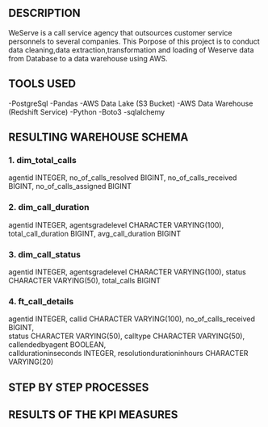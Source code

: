 
## DESCRIPTION
WeServe is a call service agency that outsources customer service personnels to several companies.
This Porpose of this project is to conduct data cleaning,data extraction,transformation and loading of Weserve data from Database to a data warehouse using AWS.

## TOOLS USED
-PostgreSql
-Pandas
-AWS Data Lake (S3 Bucket)
-AWS Data Warehouse (Redshift Service)
-Python
-Boto3
-sqlalchemy

## RESULTING WAREHOUSE SCHEMA

### 1. dim_total_calls 
agentid		INTEGER,
no_of_calls_resolved BIGINT,
no_of_calls_received BIGINT,
no_of_calls_assigned BIGINT  	


### 2. dim_call_duration 
agentid		INTEGER,
agentsgradelevel CHARACTER VARYING(100),
total_call_duration BIGINT,
avg_call_duration BIGINT  	


### 3. dim_call_status 
agentid		INTEGER,
agentsgradelevel CHARACTER VARYING(100),
status CHARACTER VARYING(50),
total_calls BIGINT  	

### 4. ft_call_details
agentid		INTEGER,
callid CHARACTER VARYING(100),
no_of_calls_received BIGINT,	
status CHARACTER VARYING(50),
calltype CHARACTER VARYING(50),
callendedbyagent BOOLEAN,	
calldurationinseconds INTEGER,
resolutiondurationinhours CHARACTER VARYING(20) 	



## STEP BY STEP PROCESSES


## RESULTS OF THE KPI MEASURES
